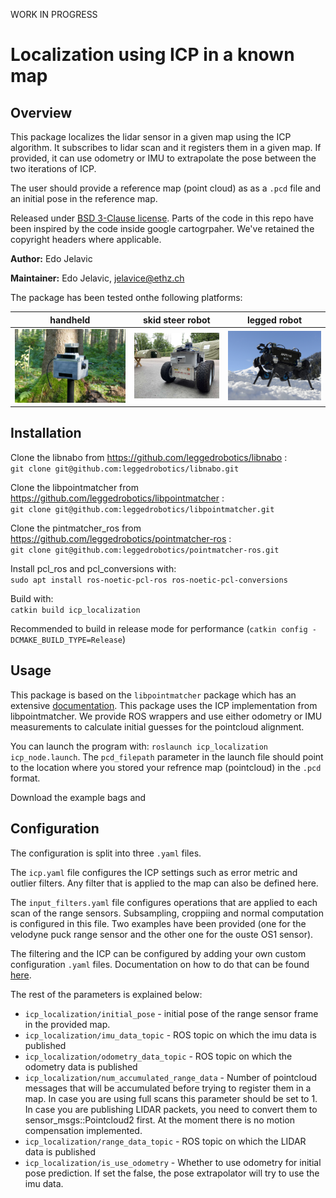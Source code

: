 
WORK IN PROGRESS

# Localization using ICP in a known map

## Overview

This package localizes the lidar sensor in a given map using the ICP algorithm. It subscribes to lidar scan and it registers them in a given map. If provided, it can use odometry or IMU to extrapolate the pose between the two iterations of ICP.

The user should provide a reference map (point cloud) as as a `.pcd` file and an initial pose in the reference map.

Released under [BSD 3-Clause license](LICENSE). Parts of the code in this repo have been inspired by the code inside google cartogrpaher. We've retained the copyright headers where applicable.

**Author:** Edo Jelavic

**Maintainer:** Edo Jelavic, [jelavice@ethz.ch](jelavice@ethz.ch)


The package has been tested onthe following platforms:

| handheld | skid steer robot | legged robot |
|:--------:|------------------|--------------|
|[![handheld](doc/sensor_module.png)](doc/sensor_module.png)|[![skid-steer](doc/smb.png)](doc/smb.png)|[![anymal](doc/anymal.png)](doc/anymal.png)|



## Installation

Clone the libnabo from https://github.com/leggedrobotics/libnabo :  
`git clone git@github.com:leggedrobotics/libnabo.git`  

Clone the libpointmatcher from https://github.com/leggedrobotics/libpointmatcher :  
`git clone git@github.com:leggedrobotics/libpointmatcher.git`

Clone the pintmatcher_ros from https://github.com/leggedrobotics/pointmatcher-ros :  
`git clone git@github.com:leggedrobotics/pointmatcher-ros.git`

Install pcl_ros and pcl_conversions with:  
`sudo apt install ros-noetic-pcl-ros ros-noetic-pcl-conversions`

Build with:  
`catkin build icp_localization`  

Recommended to build in release mode for performance (`catkin config -DCMAKE_BUILD_TYPE=Release`)

## Usage

This package is based on the `libpointmatcher` package which has an extensive [documentation](https://libpointmatcher.readthedocs.io/en/latest/). This package uses the ICP implementation from libpointmatcher. We provide ROS wrappers and use either odometry or IMU measurements to calculate initial guesses for the pointcloud alignment.

You can launch the program with: `roslaunch icp_localization icp_node.launch`. The `pcd_filepath` parameter in the launch file should point to the location where you stored your refrence map (pointcloud) in the `.pcd` format.

Download the example bags and 

## Configuration

The configuration is split into three `.yaml` files.  

The `icp.yaml` file configures the ICP settings such as error metric and outlier filters. Any filter that is applied to the map can also be defined here.

The `input_filters.yaml` file configures operations that are applied to each scan of the range sensors. Subsampling, croppiing and normal computation is configured in this file. Two examples have been provided (one for the velodyne puck range sensor and the other one for the ouste OS1 sensor).   

The filtering and the ICP can be configured by adding your own custom configuration `.yaml` files. Documentation on how to do that can be found [here](https://libpointmatcher.readthedocs.io/en/latest/Configuration/#creating-custom-configurations-with-yaml).  

The rest of the parameters is explained below:

* `icp_localization/initial_pose` - initial pose of the range sensor frame in the provided map.
* `icp_localization/imu_data_topic` - ROS topic on which the imu data is published
* `icp_localization/odometry_data_topic` - ROS topic on which the odometry data is published
* `icp_localization/num_accumulated_range_data` - Number of pointcloud messages that will be accumulated before trying to register them in a map. In case you are using full scans this parameter should be set to 1. In case you are publishing LIDAR packets, you need to convert them to sensor_msgs::Pointcloud2 first. At the moment there is no motion compensation implemented.
* `icp_localization/range_data_topic` - ROS topic on which the LIDAR data is published
* `icp_localization/is_use_odometry` - Whether to use odometry for initial pose prediction. If set the false, the pose extrapolator will try to use the imu data.



